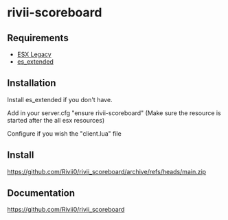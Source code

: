 # rivii-scoreboard

## Requirements
- [ESX Legacy](<https://documentation.esx-framework.org/legacy/installation/>)
- [es_extended](<https://github.com/mitlight/es_extended>)


## Installation
Install es_extended if you don't have.

Add in your server.cfg "ensure rivii-scoreboard" (Make sure the resource is started after the all esx resources)

Configure if you wish the "client.lua" file

## Install

https://github.com/Rivii0/rivii_scoreboard/archive/refs/heads/main.zip

## Documentation

https://github.com/Rivii0/rivii_scoreboard
